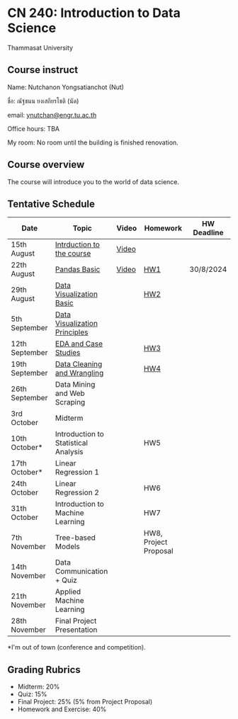 # CN 240: Introduction to Data Science
Thammasat University 

## Course instruct

Name: Nutchanon Yongsatianchot (Nut)

ชื่อ: ณัฐชนน ยงเสถียรโชติ (นัด)

email: ynutchan@engr.tu.ac.th

Office hours: TBA

My room: No room until the building is finished renovation.

## Course overview 
The course will introduce you to the world of data science.

## Tentative Schedule

| Date  |   Topic    | Video | Homework | HW Deadline |
| ----- | ---------  | ------| -------- | ----------- |
| 15th August |  [Intrduction to the course](https://docs.google.com/presentation/d/15hXHChdy4Gy9qmLRnrUj2cyhyaWmN-6nqQQZQ_bYjRQ/edit?usp=sharing) | [Video](https://tuipied-my.sharepoint.com/:v:/g/personal/nutchany_tu_ac_th/EQ8H4WCH-ttIqHBOPPXnJEkBH1omxrCilEVJyKaprUdZTw?nav=eyJyZWZlcnJhbEluZm8iOnsicmVmZXJyYWxBcHAiOiJTdHJlYW1XZWJBcHAiLCJyZWZlcnJhbFZpZXciOiJTaGFyZURpYWxvZy1MaW5rIiwicmVmZXJyYWxBcHBQbGF0Zm9ybSI6IldlYiIsInJlZmVycmFsTW9kZSI6InZpZXcifX0%3D&e=m06yGd)              |       |              |  
| 22th August |  [Pandas Basic](https://colab.research.google.com/github/yongsa-nut/TU_CN240_DataScience_671/blob/main/Pandas_Basic.ipynb)       |  [Video](https://tuipied-my.sharepoint.com/:v:/g/personal/nutchany_tu_ac_th/EbuqMNDQosZGguN-3_fggLABb7gXF9nR61U66itHGKkM6A?nav=eyJyZWZlcnJhbEluZm8iOnsicmVmZXJyYWxBcHAiOiJTdHJlYW1XZWJBcHAiLCJyZWZlcnJhbFZpZXciOiJTaGFyZURpYWxvZy1MaW5rIiwicmVmZXJyYWxBcHBQbGF0Zm9ybSI6IldlYiIsInJlZmVycmFsTW9kZSI6InZpZXcifX0%3D&e=acS4XE)                   |  [HW1](https://colab.research.google.com/github/yongsa-nut/TU_CN408_GenAI_671/blob/main/HW1.ipynb)        | 30/8/2024   |
| 29th August |  [Data Visualization Basic](https://colab.research.google.com/github/yongsa-nut/TU_CN240_DataScience_671/blob/main/Visualization_Basic.ipynb)  |      |  [HW2](https://colab.research.google.com/github/yongsa-nut/TU_CN240_DataScience_671/blob/main/HW2_Visualization_Basic.ipynb)      |        |      
| 5th September  | [Data Visualization Principles](https://docs.google.com/presentation/d/10wyJWXZ1OCpDqDL045LXrcC5tVAz5OoXC_yxYs2B4Ow/edit?usp=sharing) |    |       |            |
| 12th September | [EDA and Case Studies](https://colab.research.google.com/github/yongsa-nut/TU_CN240_DataScience_671/blob/main/CN240_Lecture_5.ipynb)  |    |  [HW3](https://colab.research.google.com/github/yongsa-nut/TU_CN240_DataScience_671/blob/main/HW3.ipynb)    |         |
| 19th September | [Data Cleaning and Wrangling](https://colab.research.google.com/github/yongsa-nut/TU_CN240_DataScience_671/blob/main/CN240_Lecture_6.ipynb)       |       |   [HW4](https://colab.research.google.com/github/yongsa-nut/TU_CN240_DataScience_671/blob/main/HW4.ipynb)       |           |
| 26th September | Data Mining and Web Scraping      |     |       |    |
| 3rd October  |  Midterm                            |     |          |                        |
| 10th October* | Introduction to Statistical Analysis |      | HW5       |             |
| 17th October* | Linear Regression 1                |     |         |           |
| 24th October | Linear Regression 2                 |     | HW6        |             |
| 31th October | Introduction to Machine Learning    |     | HW7        |            |
| 7th November | Tree-based Models                   |     | HW8, Project Proposal  |          |
| 14th November | Data Communication + Quiz          |     |           |           |
| 21th November | Applied Machine Learning           |     |         |          |
| 28th November | Final Project Presentation         |     |         |            |

*I'm out of town (conference and competition).

## Grading Rubrics
- Midterm: 20%
- Quiz: 15%
- Final Project: 25% (5% from Project Proposal)
- Homework and Exercise: 40%
